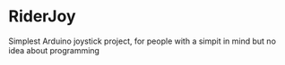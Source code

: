 # RiderJoy
Simplest Arduino joystick project, for people with a simpit in mind but no idea about programming
